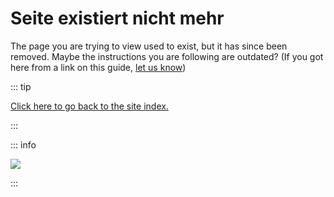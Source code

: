 # Seite existiert nicht mehr

The page you are trying to view used to exist, but it has since been removed. Maybe the instructions you are following are outdated? (If you got here from a link on this guide, [let us know](https://github.com/hacks-guide/Guide_Wii/issues))

::: tip

[Click here to go back to the site index.](site-navigation)

:::

::: info

![](https://http.cat/410)

:::
